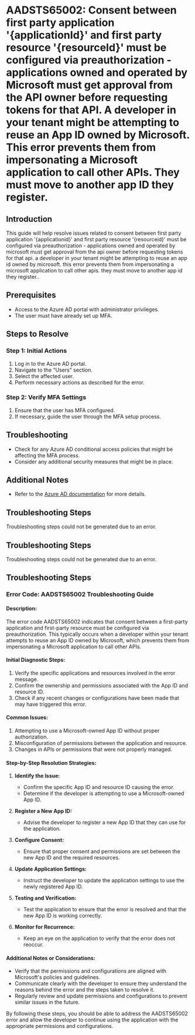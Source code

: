# AADSTS65002: Consent between first party application '{applicationId}' and first party resource '{resourceId}' must be configured via preauthorization - applications owned and operated by Microsoft must get approval from the API owner before requesting tokens for that API. A developer in your tenant might be attempting to reuse an App ID owned by Microsoft. This error prevents them from impersonating a Microsoft application to call other APIs. They must move to another app ID they register.

## Introduction

This guide will help resolve issues related to consent between first party
application '{applicationid}' and first party resource '{resourceid}' must be
configured via preauthorization - applications owned and operated by microsoft
must get approval from the api owner before requesting tokens for that api. a
developer in your tenant might be attempting to reuse an app id owned by
microsoft. this error prevents them from impersonating a microsoft application
to call other apis. they must move to another app id they register..

## Prerequisites

* Access to the Azure AD portal with administrator privileges.
* The user must have already set up MFA.

## Steps to Resolve

### Step 1: Initial Actions

1. Log in to the Azure AD portal.
2. Navigate to the "Users" section.
3. Select the affected user.
4. Perform necessary actions as described for the error.

### Step 2: Verify MFA Settings

1. Ensure that the user has MFA configured.
2. If necessary, guide the user through the MFA setup process.

## Troubleshooting

* Check for any Azure AD conditional access policies that might be affecting the
  MFA process.
* Consider any additional security measures that might be in place.

## Additional Notes

* Refer to the
  [Azure AD documentation](https://learn.microsoft.com/en-us/azure/active-directory/)
  for more details.

## Troubleshooting Steps

Troubleshooting steps could not be generated due to an error.

## Troubleshooting Steps

Troubleshooting steps could not be generated due to an error.

## Troubleshooting Steps

### Error Code: AADSTS65002 Troubleshooting Guide

#### Description:

The error code AADSTS65002 indicates that consent between a first-party
application and first-party resource must be configured via preauthorization.
This typically occurs when a developer within your tenant attempts to reuse an
App ID owned by Microsoft, which prevents them from impersonating a Microsoft
application to call other APIs.

#### Initial Diagnostic Steps:

1. Verify the specific applications and resources involved in the error message.
2. Confirm the ownership and permissions associated with the App ID and resource
   ID.
3. Check if any recent changes or configurations have been made that may have
   triggered this error.

#### Common Issues:

1. Attempting to use a Microsoft-owned App ID without proper authorization.
2. Misconfiguration of permissions between the application and resource.
3. Changes in APIs or permissions that were not properly managed.

#### Step-by-Step Resolution Strategies:

1. **Identify the Issue:**

   * Confirm the specific App ID and resource ID causing the error.
   * Determine if the developer is attempting to use a Microsoft-owned App ID.

2. **Register a New App ID:**
   * Advise the developer to register a new App ID that they can use for the
     application.

3. **Configure Consent:**
   * Ensure that proper consent and permissions are set between the new App ID
     and the required resources.

4. **Update Application Settings:**
   * Instruct the developer to update the application settings to use the newly
     registered App ID.

5. **Testing and Verification:**
   * Test the application to ensure that the error is resolved and that the new
     App ID is working correctly.

6. **Monitor for Recurrence:**
   * Keep an eye on the application to verify that the error does not reoccur.

#### Additional Notes or Considerations:

* Verify that the permissions and configurations are aligned with Microsoft's
  policies and guidelines.
* Communicate clearly with the developer to ensure they understand the reasons
  behind the error and the steps taken to resolve it.
* Regularly review and update permissions and configurations to prevent similar
  issues in the future.

By following these steps, you should be able to address the AADSTS65002 error
and allow the developer to continue using the application with the appropriate
permissions and configurations.
